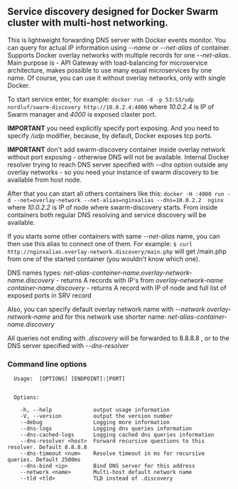 ## Service discovery designed for Docker Swarm cluster with multi-host networking.

This is lightweight forwarding DNS server with Docker events monitor. You can query for actual IP information using _--name_ or _--net-alias_ of container. Supports Docker overlay networks with multiple records for one _--net-alias_.  Main purpose is - API Gateway with load-balancing for microservice architecture, makes possible to use many equal microservices by one name. Of course, you can use it without overlay networks, only with single Docker.

To start service enter, for example: `docker run -d -p 53:53/udp nordluf/swarm-discovery http://10.0.2.4:4000`  where _10.0.2.4_ is IP of Swarm manager and _4000_ is exposed claster port. 

**IMPORTANT**  you need explicitly specify port exposing. And you need to specify _/udp_ modifier, because, by default, Docker exposes tcp ports. 

**IMPORTANT** don't add swarm-discovery container inside overlay network without port exposing - otherwise DNS will not be available. Internal Docker resolver trying to reach DNS server specified with _--dns_ option outside any overlay networks - so you need your instance of swarm discovery to be available from host node. 

After that you can start all others containers like this: `docker -H :4000 run -d --net=overlay-network --net-alias=nginxalias --dns=10.0.2.2  nginx` where _10.0.2.2_ is IP of node where swarm-discovery starts. From inside containers both regular DNS resolving and service discovery will be available.

If you starts some other containers with same _--net-alias_ name, you can then use this alias to connect one of them. For example: `$ curl http://nginxalias.overlay-network.discovery/main.php` will get /main.php from one of the started container (you wouldn't know which one).

DNS names types:
_net-alias-container-name.overlay-network-name.discovery_ - returns A records with IP's from _overlay-network-name_ 
_container-name.discovery_ - returns A record with IP of node and full list of exposed ports in SRV record 

Also, you can specify default overlay network name with _--network overlay-network-name_ and for this network use shorter name: _net-alias-container-name.discovery_

All queries not ending with _.discovery_ will be forwarded to 8.8.8.8 , or to the DNS server specified with _--dns-resolver_

### Command line options
```
  Usage:  [OPTIONS] [ENDPOINT]:[PORT]


  Options:

    -h, --help             output usage information
    -V, --version          output the version number
    --debug                Logging more information
    --dns-logs             Logging dns queries information
    --dns-cached-logs      Logging cached dns queries information
    --dns-resolver <host>  Forward recursive questions to this resolver. Default 8.8.8.8
    --dns-timeout <num>    Resolve timeout in ms for recursive queries. Default 2500ms
    --dns-bind <ip>        Bind DNS server for this address
    --network <name>       Multi-host default network name
    --tld <tld>            TLD instead of .discovery
```
